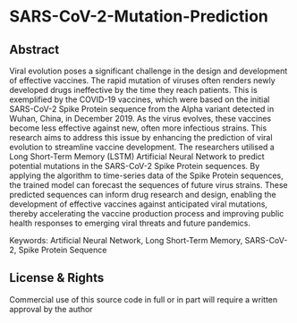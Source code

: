 # SARS-CoV-2-Mutation-Prediction
## Abstract 
Viral evolution poses a significant challenge in the design and development of 
effective vaccines. The rapid mutation of viruses often renders newly developed 
drugs ineffective by the time they reach patients. This is exemplified by the 
COVID-19 vaccines, which were based on the initial SARS-CoV-2 Spike Protein 
sequence from the Alpha variant detected in Wuhan, China, in December 2019. 
As the virus evolves, these vaccines become less effective against new, often more 
infectious strains. This research aims to address this issue by enhancing the 
prediction of viral evolution to streamline vaccine development. The researchers 
utilised a Long Short-Term Memory (LSTM) Artificial Neural Network to predict 
potential mutations in the SARS-CoV-2 Spike Protein sequences. By applying the 
algorithm to time-series data of the Spike Protein sequences, the trained model 
can forecast the sequences of future virus strains. These predicted sequences can 
inform drug research and design, enabling the development of effective vaccines 
against anticipated viral mutations, thereby accelerating the vaccine production 
process and improving public health responses to emerging viral threats and future 
pandemics. 

Keywords: Artificial Neural Network, Long Short-Term Memory, SARS-CoV-2, 
Spike Protein Sequence 

## License & Rights
Commercial use of this source code in full or in part will require a written approval by the author

